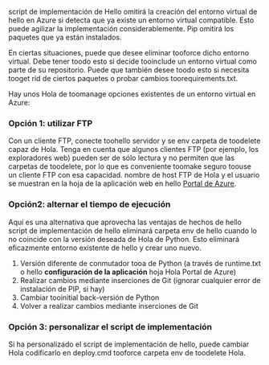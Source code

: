 script de implementación de Hello omitirá la creación del entorno virtual de hello en Azure si detecta que ya existe un entorno virtual compatible.  Esto puede agilizar la implementación considerablemente.  Pip omitirá los paquetes que ya están instalados.

En ciertas situaciones, puede que desee eliminar tooforce dicho entorno virtual.  Debe tener toodo esto si decide tooinclude un entorno virtual como parte de su repositorio.  Puede que también desee toodo esto si necesita tooget rid de ciertos paquetes o probar cambios toorequirements.txt.

Hay unos Hola de toomanage opciones existentes de un entorno virtual en Azure:

### <a name="option-1-use-ftp"></a>Opción 1: utilizar FTP
Con un cliente FTP, conecte toohello servidor y se env carpeta de toodelete capaz de Hola.  Tenga en cuenta que algunos clientes FTP (por ejemplo, los exploradores web) pueden ser de sólo lectura y no permiten que las carpetas de toodelete, por lo que es conveniente toomake seguro toouse un cliente FTP con esa capacidad.  nombre de host FTP de Hola y el usuario se muestran en la hoja de la aplicación web en hello [Portal de Azure](https://portal.azure.com).

### <a name="option-2-toggle-runtime"></a>Opción2: alternar el tiempo de ejecución
Aquí es una alternativa que aprovecha las ventajas de hechos de hello script de implementación de hello eliminará carpeta env de hello cuando lo no coincide con la versión deseada de Hola de Python.  Esto eliminará eficazmente entorno existente de hello y crear uno nuevo.

1. Versión diferente de conmutador tooa de Python (a través de runtime.txt o hello **configuración de la aplicación** hoja Hola Portal de Azure)
2. Realizar cambios mediante inserciones de Git (ignorar cualquier error de instalación de PIP, si hay)
3. Cambiar tooinitial back-versión de Python
4. Volver a realizar cambios mediante inserciones de Git

### <a name="option-3-customize-deployment-script"></a>Opción 3: personalizar el script de implementación
Si ha personalizado el script de implementación de hello, puede cambiar Hola codificarlo en deploy.cmd tooforce carpeta env de toodelete Hola.

